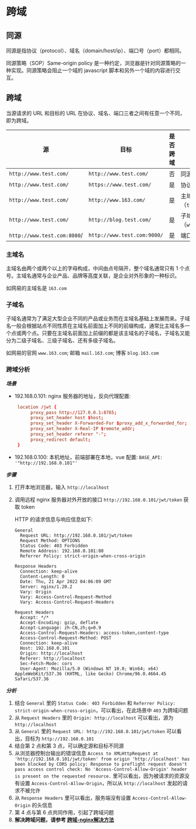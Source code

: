 # 跨域

## 同源

同源是指协议（protocol）、域名（domain/host/ip）、端口号（port）都相同。

同源策略（SOP）Same-origin policy 是一种约定，浏览器是针对同源策略的一种实现。同源策略会阻止一个域的 javascript 脚本和另外一个域的内容进行交互。

## 跨域

当源请求的 URL 和目标的 URL 在协议、域名、端口三者之间有任意一个不同，即为跨域。

|源|目标|是否跨域|原因|
|--|--|--|--|
|```http://www.test.com/```|```http://www.test.com/```|否|同源（协议、域名、端口号相同）|
|```http://www.test.com/```|```https://www.test.com/```|是|协议不同（http/https）|
|```http://www.test.com/```|```http://www.163.com/```|是|主域名不同（```test.com```/```baidu.com```）|
|```http://www.test.com/```|```http://blog.test.com/```|是|子域名不同（```www.test.com```/```blog.test.com```）|
|```http://www.test.com:8080```/|```http://www.test.com:9000/```|是|端口号不同（8080/9000）|

### 主域名

主域名由两个或两个以上的字母构成，中间由点号隔开，整个域名通常只有 1 个点号。主域名通常与企业产品、品牌等高度关联，是企业对外形象的一种标识。

如网易的主域名是 ```163.com```

### 子域名

子域名通常为了满足大型企业不同的产品或业务而在主域名基础上发展而来。子域名一般会根据站点不同性质在主域名前面加上不同的前缀构成，通常比主域名多一个点或两个点。只要在主域名前面加上前缀的都是该主域名的子域名，子域名又能分为二级子域名、三级子域名、还有多级子域名。

如网易的官网 ```www.163.com```; 邮箱 ```mail.163.com```; 博客 ```blog.163.com```

### 跨域分析

***场景***

- 192.168.0.101: nginx 服务器的地址，反向代理配置:
   ```conf
    location /jwt {
         proxy_pass http://127.0.0.1:8765;
         proxy_set_header host $host;
         proxy_set_header X-Forwarded-For $proxy_add_x_forwarded_for;
         proxy_set_header X-Real-IP $remote_addr;
         proxy_set_header referer "-";
         proxy_redirect default;
    }
   ```
- 192.168.0.100: 本机地址，前端部署在本地，vue 配置: ```BASE_API: '"http://192.168.0.101"'```

***步骤***

1. 打开本地浏览器，输入 ```http://localhost```
2. 调用远程 nginx 服务器对外开放的接口 ```http://192.168.0.101/jwt/token``` 获取 token

   HTTP 的请求信息与响应信息如下:

   ```
   General
     Request URL: http://192.168.0.101/jwt/token
     Request Method: OPTIONS
     Status Code: 403 Forbidden
     Remote Address: 192.168.0.101:80
     Referrer Policy: strict-origin-when-cross-origin

   Response Headers
     Connection: keep-alive
     Content-Length: 0
     Date: Thu, 21 Apr 2022 04:06:09 GMT
     Server: nginx/1.20.2
     Vary: Origin
     Vary: Access-Control-Request-Method
     Vary: Access-Control-Request-Headers

   Request Headers
     Accept: */*
     Accept-Encoding: gzip, deflate
     Accept-Language: zh-CN,zh;q=0.9
     Access-Control-Request-Headers: access-token,content-type
     Access-Control-Request-Method: POST
     Connection: keep-alive
     Host: 192.168.0.101
     Origin: http://localhost
     Referer: http://localhost
     Sec-Fetch-Mode: cors
     User-Agent: Mozilla/5.0 (Windows NT 10.0; Win64; x64) AppleWebKit/537.36 (KHTML, like Gecko) Chrome/96.0.4664.45 Safari/537.36
   ```

***分析***

1. 结合 ```General``` 里的 ```Status Code: 403 Forbidden``` 和 ```Referrer Policy: strict-origin-when-cross-origin```，可以看出，在此场景中 ```403``` 为跨域问题
2. 从 ```Request Headers``` 里的 ```Origin: http://localhost``` 可以看出，源为 ```http://localhost```
3. 从 ```General``` 里的 ```Request URL: http://192.168.0.101/jwt/token``` 可以看出，目标为 ```http://192.168.0.101```
4. 结合第 2 点和第 3 点，可以确定源和目标不同源
5. 从浏览器控制台输出的错误信息 ```Access to XMLHttpRequest at 'http://192.168.0.101/jwt/token' from origin 'http://localhost' has been blocked by CORS policy: Response to preflight request doesn't pass access control check: No 'Access-Control-Allow-Origin' header is present on the requested resource.``` 里可以看出，因为被请求的资源没有设置 ```Access-Control-Allow-Origin```，所以从 ```http://localhost``` 发起的请求不被允许
6. 从 ```Response Headers``` 里可以看出，服务端没有设置 ```Access-Control-Allow-Origin``` 的头信息
7. 第 4 点与第 6 点共同作用，引起了跨域问题
8. **解决跨域问题，请参考 [跨域-nginx解决方法](./%E8%B7%A8%E5%9F%9F-nginx%E8%A7%A3%E5%86%B3%E6%96%B9%E6%B3%95.md '跨域-nginx解决方法')**
